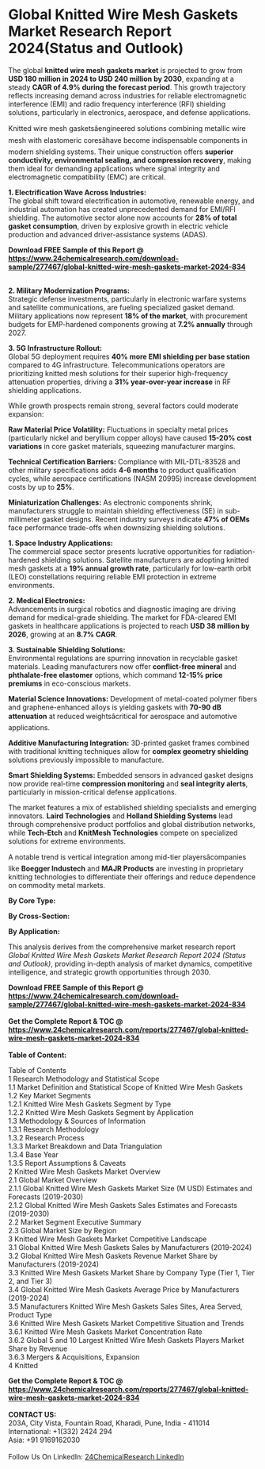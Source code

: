 <h1>Global Knitted Wire Mesh Gaskets Market Research Report 2024(Status and Outlook)</h1><p>The global <strong>knitted wire mesh gaskets market</strong> is projected to grow from <strong>USD 180 million in 2024 to USD 240 million by 2030</strong>, expanding at a steady <strong>CAGR of 4.9% during the forecast period</strong>. This growth trajectory reflects increasing demand across industries for reliable electromagnetic interference (EMI) and radio frequency interference (RFI) shielding solutions, particularly in electronics, aerospace, and defense applications.</p><p>Knitted wire mesh gasketsâengineered solutions combining metallic wire mesh with elastomeric coresâhave become indispensable components in modern shielding systems. Their unique construction offers <strong>superior conductivity, environmental sealing, and compression recovery</strong>, making them ideal for demanding applications where signal integrity and electromagnetic compatibility (EMC) are critical.</p><p><strong>1. Electrification Wave Across Industries:</strong><br>
The global shift toward electrification in automotive, renewable energy, and industrial automation has created unprecedented demand for EMI/RFI shielding. The automotive sector alone now accounts for <strong>28% of total gasket consumption</strong>, driven by explosive growth in electric vehicle production and advanced driver-assistance systems (ADAS).</p><div><b>Download FREE Sample of this Report @ 
            <a href="https://www.24chemicalresearch.com/download-sample/277467/global-knitted-wire-mesh-gaskets-market-2024-834">
            https://www.24chemicalresearch.com/download-sample/277467/global-knitted-wire-mesh-gaskets-market-2024-834</a></b></div><br><p><strong>2. Military Modernization Programs:</strong><br>
Strategic defense investments, particularly in electronic warfare systems and satellite communications, are fueling specialized gasket demand. Military applications now represent <strong>18% of the market</strong>, with procurement budgets for EMP-hardened components growing at <strong>7.2% annually</strong> through 2027.</p><p><strong>3. 5G Infrastructure Rollout:</strong><br>
Global 5G deployment requires <strong>40% more EMI shielding per base station</strong> compared to 4G infrastructure. Telecommunications operators are prioritizing knitted mesh solutions for their superior high-frequency attenuation properties, driving a <strong>31% year-over-year increase</strong> in RF shielding applications.</p><p>While growth prospects remain strong, several factors could moderate expansion:</p><p><strong>Raw Material Price Volatility:</strong> Fluctuations in specialty metal prices (particularly nickel and beryllium copper alloys) have caused <strong>15-20% cost variations</strong> in core gasket materials, squeezing manufacturer margins.</p><p><strong>Technical Certification Barriers:</strong> Compliance with MIL-DTL-83528 and other military specifications adds <strong>4-6 months</strong> to product qualification cycles, while aerospace certifications (NASM 20995) increase development costs by up to <strong>25%</strong>.</p><p><strong>Miniaturization Challenges:</strong> As electronic components shrink, manufacturers struggle to maintain shielding effectiveness (SE) in sub-millimeter gasket designs. Recent industry surveys indicate <strong>47% of OEMs</strong> face performance trade-offs when downsizing shielding solutions.</p><p><strong>1. Space Industry Applications:</strong><br>
The commercial space sector presents lucrative opportunities for radiation-hardened shielding solutions. Satellite manufacturers are adopting knitted mesh gaskets at a <strong>19% annual growth rate</strong>, particularly for low-earth orbit (LEO) constellations requiring reliable EMI protection in extreme environments.</p><p><strong>2. Medical Electronics:</strong><br>
Advancements in surgical robotics and diagnostic imaging are driving demand for medical-grade shielding. The market for FDA-cleared EMI gaskets in healthcare applications is projected to reach <strong>USD 38 million by 2026</strong>, growing at an <strong>8.7% CAGR</strong>.</p><p><strong>3. Sustainable Shielding Solutions:</strong><br>
Environmental regulations are spurring innovation in recyclable gasket materials. Leading manufacturers now offer <strong>conflict-free mineral</strong> and <strong>phthalate-free elastomer</strong> options, which command <strong>12-15% price premiums</strong> in eco-conscious markets.</p><p><strong>Material Science Innovations:</strong> Development of metal-coated polymer fibers and graphene-enhanced alloys is yielding gaskets with <strong>70-90 dB attenuation</strong> at reduced weightsâcritical for aerospace and automotive applications.</p><p><strong>Additive Manufacturing Integration:</strong> 3D-printed gasket frames combined with traditional knitting techniques allow for <strong>complex geometry shielding</strong> solutions previously impossible to manufacture.</p><p><strong>Smart Shielding Systems:</strong> Embedded sensors in advanced gasket designs now provide real-time <strong>compression monitoring</strong> and <strong>seal integrity alerts</strong>, particularly in mission-critical defense applications.</p><p>The market features a mix of established shielding specialists and emerging innovators. <strong>Laird Technologies</strong> and <strong>Holland Shielding Systems</strong> lead through comprehensive product portfolios and global distribution networks, while <strong>Tech-Etch</strong> and <strong>KnitMesh Technologies</strong> compete on specialized solutions for extreme environments.</p><p>A notable trend is vertical integration among mid-tier playersâcompanies like <strong>Boegger Industech</strong> and <strong>MAJR Products</strong> are investing in proprietary knitting technologies to differentiate their offerings and reduce dependence on commodity metal markets.</p><p><strong>By Core Type:</strong></p><p><strong>By Cross-Section:</strong></p><p><strong>By Application:</strong></p><p>This analysis derives from the comprehensive market research report <em>Global Knitted Wire Mesh Gaskets Market Research Report 2024 (Status and Outlook)</em>, providing in-depth analysis of market dynamics, competitive intelligence, and strategic growth opportunities through 2030.</p><div><b>Download FREE Sample of this Report @ 
            <a href="https://www.24chemicalresearch.com/download-sample/277467/global-knitted-wire-mesh-gaskets-market-2024-834">
            https://www.24chemicalresearch.com/download-sample/277467/global-knitted-wire-mesh-gaskets-market-2024-834</a></b></div><br><div><b>Get the Complete Report & TOC @ 
            <a href="https://www.24chemicalresearch.com/reports/277467/global-knitted-wire-mesh-gaskets-market-2024-834">
            https://www.24chemicalresearch.com/reports/277467/global-knitted-wire-mesh-gaskets-market-2024-834</a></b></div><br>
            <b>Table of Content:</b><p>Table of Contents<br />
1 Research Methodology and Statistical Scope<br />
1.1 Market Definition and Statistical Scope of Knitted Wire Mesh Gaskets<br />
1.2 Key Market Segments<br />
1.2.1 Knitted Wire Mesh Gaskets Segment by Type<br />
1.2.2 Knitted Wire Mesh Gaskets Segment by Application<br />
1.3 Methodology & Sources of Information<br />
1.3.1 Research Methodology<br />
1.3.2 Research Process<br />
1.3.3 Market Breakdown and Data Triangulation<br />
1.3.4 Base Year<br />
1.3.5 Report Assumptions & Caveats<br />
2 Knitted Wire Mesh Gaskets Market Overview<br />
2.1 Global Market Overview<br />
2.1.1 Global Knitted Wire Mesh Gaskets Market Size (M USD) Estimates and Forecasts (2019-2030)<br />
2.1.2 Global Knitted Wire Mesh Gaskets Sales Estimates and Forecasts (2019-2030)<br />
2.2 Market Segment Executive Summary<br />
2.3 Global Market Size by Region<br />
3 Knitted Wire Mesh Gaskets Market Competitive Landscape<br />
3.1 Global Knitted Wire Mesh Gaskets Sales by Manufacturers (2019-2024)<br />
3.2 Global Knitted Wire Mesh Gaskets Revenue Market Share by Manufacturers (2019-2024)<br />
3.3 Knitted Wire Mesh Gaskets Market Share by Company Type (Tier 1, Tier 2, and Tier 3)<br />
3.4 Global Knitted Wire Mesh Gaskets Average Price by Manufacturers (2019-2024)<br />
3.5 Manufacturers Knitted Wire Mesh Gaskets Sales Sites, Area Served, Product Type<br />
3.6 Knitted Wire Mesh Gaskets Market Competitive Situation and Trends<br />
3.6.1 Knitted Wire Mesh Gaskets Market Concentration Rate<br />
3.6.2 Global 5 and 10 Largest Knitted Wire Mesh Gaskets Players Market Share by Revenue<br />
3.6.3 Mergers & Acquisitions, Expansion<br />
4 Knitted</p><div><b>Get the Complete Report & TOC @ 
            <a href="https://www.24chemicalresearch.com/reports/277467/global-knitted-wire-mesh-gaskets-market-2024-834">
            https://www.24chemicalresearch.com/reports/277467/global-knitted-wire-mesh-gaskets-market-2024-834</a></b></div><br><b>CONTACT US:</b><br>
            203A, City Vista, Fountain Road, Kharadi, Pune, India - 411014<br>
            International: +1(332) 2424 294<br>
            Asia: +91 9169162030 <br><br>
            Follow Us On LinkedIn: <a href="https://www.linkedin.com/company/24chemicalresearch/">24ChemicalResearch LinkedIn</a>